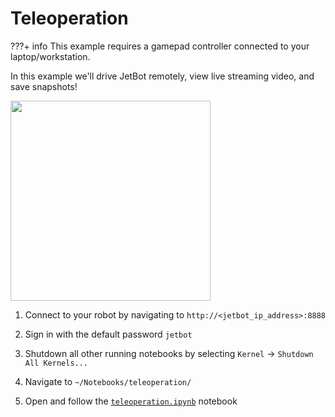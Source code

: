 # Teleoperation

???+ info
    This example requires a gamepad controller connected to your laptop/workstation.

In this example we'll drive JetBot remotely, view live streaming video, and save snapshots!

<a href="https://raw.githubusercontent.com/wiki/NVIDIA-AI-IOT/jetbot/images/JL02_Teleoperation.png"><img src="https://raw.githubusercontent.com/wiki/NVIDIA-AI-IOT/jetbot/images/JL02_Teleoperation.png" height="320"></a>

1. Connect to your robot by navigating to ``http://<jetbot_ip_address>:8888``

2. Sign in with the default password ``jetbot``
2. Shutdown all other running notebooks by selecting ``Kernel`` -> ``Shutdown All Kernels...``
3. Navigate to ``~/Notebooks/teleoperation/``
3. Open and follow the [``teleoperation.ipynb``](https://github.com/NVIDIA-AI-IOT/jetbot/blob/master/notebooks/teleoperation/teleoperation.ipynb) notebook
